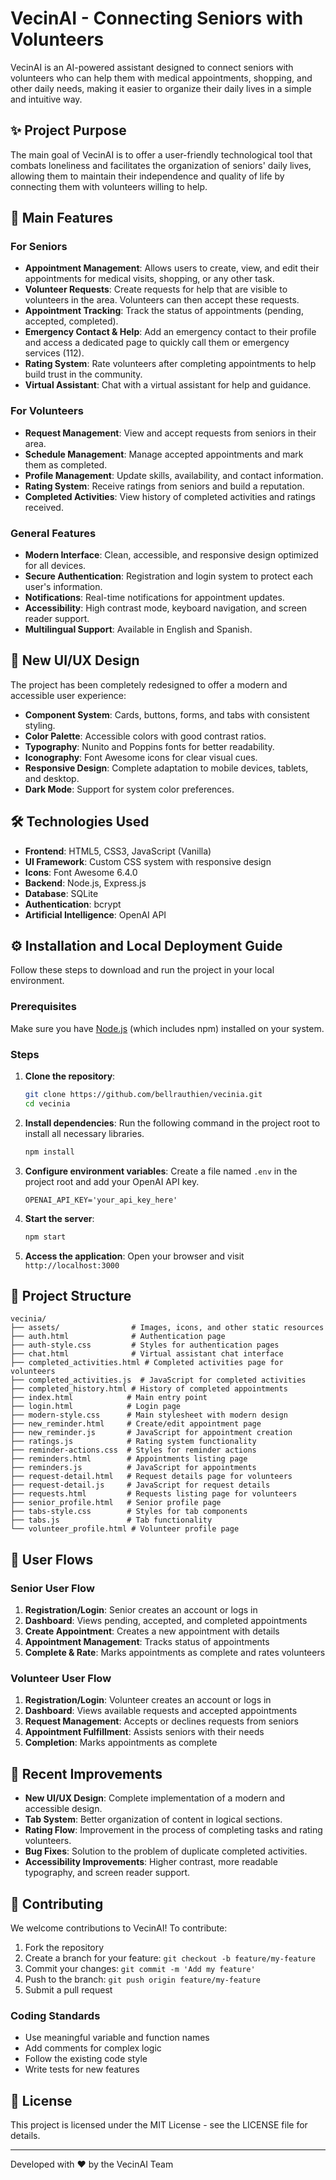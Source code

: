 # VecinAI - Connecting Seniors with Volunteers

VecinAI is an AI-powered assistant designed to connect seniors with volunteers who can help them with medical appointments, shopping, and other daily needs, making it easier to organize their daily lives in a simple and intuitive way.

## ✨ Project Purpose

The main goal of VecinAI is to offer a user-friendly technological tool that combats loneliness and facilitates the organization of seniors' daily lives, allowing them to maintain their independence and quality of life by connecting them with volunteers willing to help.

## 🚀 Main Features

### For Seniors

- **Appointment Management**: Allows users to create, view, and edit their appointments for medical visits, shopping, or any other task.
- **Volunteer Requests**: Create requests for help that are visible to volunteers in the area. Volunteers can then accept these requests.
- **Appointment Tracking**: Track the status of appointments (pending, accepted, completed).
- **Emergency Contact & Help**: Add an emergency contact to their profile and access a dedicated page to quickly call them or emergency services (112).
- **Rating System**: Rate volunteers after completing appointments to help build trust in the community.
- **Virtual Assistant**: Chat with a virtual assistant for help and guidance.

### For Volunteers

- **Request Management**: View and accept requests from seniors in their area.
- **Schedule Management**: Manage accepted appointments and mark them as completed.
- **Profile Management**: Update skills, availability, and contact information.
- **Rating System**: Receive ratings from seniors and build a reputation.
- **Completed Activities**: View history of completed activities and ratings received.

### General Features

- **Modern Interface**: Clean, accessible, and responsive design optimized for all devices.
- **Secure Authentication**: Registration and login system to protect each user's information.
- **Notifications**: Real-time notifications for appointment updates.
- **Accessibility**: High contrast mode, keyboard navigation, and screen reader support.
- **Multilingual Support**: Available in English and Spanish.

## 🎨 New UI/UX Design

The project has been completely redesigned to offer a modern and accessible user experience:

- **Component System**: Cards, buttons, forms, and tabs with consistent styling.
- **Color Palette**: Accessible colors with good contrast ratios.
- **Typography**: Nunito and Poppins fonts for better readability.
- **Iconography**: Font Awesome icons for clear visual cues.
- **Responsive Design**: Complete adaptation to mobile devices, tablets, and desktop.
- **Dark Mode**: Support for system color preferences.

## 🛠️ Technologies Used

- **Frontend**: HTML5, CSS3, JavaScript (Vanilla)
- **UI Framework**: Custom CSS system with responsive design
- **Icons**: Font Awesome 6.4.0
- **Backend**: Node.js, Express.js
- **Database**: SQLite
- **Authentication**: bcrypt
- **Artificial Intelligence**: OpenAI API

## ⚙️ Installation and Local Deployment Guide

Follow these steps to download and run the project in your local environment.

### Prerequisites

Make sure you have [Node.js](https://nodejs.org/) (which includes npm) installed on your system.

### Steps

1. **Clone the repository**:
   ```bash
   git clone https://github.com/bellrauthien/vecinia.git
   cd vecinia
   ```

2. **Install dependencies**:
   Run the following command in the project root to install all necessary libraries.
   ```bash
   npm install
   ```

3. **Configure environment variables**:
   Create a file named `.env` in the project root and add your OpenAI API key.
   ```
   OPENAI_API_KEY='your_api_key_here'
   ```

4. **Start the server**:
   ```bash
   npm start
   ```

5. **Access the application**:
   Open your browser and visit `http://localhost:3000`

## 📁 Project Structure

```
vecinia/
├── assets/                # Images, icons, and other static resources
├── auth.html              # Authentication page
├── auth-style.css         # Styles for authentication pages
├── chat.html              # Virtual assistant chat interface
├── completed_activities.html # Completed activities page for volunteers
├── completed_activities.js  # JavaScript for completed activities
├── completed_history.html # History of completed appointments
├── index.html            # Main entry point
├── login.html            # Login page
├── modern-style.css      # Main stylesheet with modern design
├── new_reminder.html     # Create/edit appointment page
├── new_reminder.js       # JavaScript for appointment creation
├── ratings.js            # Rating system functionality
├── reminder-actions.css  # Styles for reminder actions
├── reminders.html        # Appointments listing page
├── reminders.js          # JavaScript for appointments
├── request-detail.html   # Request details page for volunteers
├── request-detail.js     # JavaScript for request details
├── requests.html         # Requests listing page for volunteers
├── senior_profile.html   # Senior profile page
├── tabs-style.css        # Styles for tab components
├── tabs.js               # Tab functionality
└── volunteer_profile.html # Volunteer profile page
```

## 👥 User Flows

### Senior User Flow

1. **Registration/Login**: Senior creates an account or logs in
2. **Dashboard**: Views pending, accepted, and completed appointments
3. **Create Appointment**: Creates a new appointment with details
4. **Appointment Management**: Tracks status of appointments
5. **Complete & Rate**: Marks appointments as complete and rates volunteers

### Volunteer User Flow

1. **Registration/Login**: Volunteer creates an account or logs in
2. **Dashboard**: Views available requests and accepted appointments
3. **Request Management**: Accepts or declines requests from seniors
4. **Appointment Fulfillment**: Assists seniors with their needs
5. **Completion**: Marks appointments as complete

## 🔄 Recent Improvements

- **New UI/UX Design**: Complete implementation of a modern and accessible design.
- **Tab System**: Better organization of content in logical sections.
- **Rating Flow**: Improvement in the process of completing tasks and rating volunteers.
- **Bug Fixes**: Solution to the problem of duplicate completed activities.
- **Accessibility Improvements**: Higher contrast, more readable typography, and screen reader support.

## 🤝 Contributing

We welcome contributions to VecinAI! To contribute:

1. Fork the repository
2. Create a branch for your feature: `git checkout -b feature/my-feature`
3. Commit your changes: `git commit -m 'Add my feature'`
4. Push to the branch: `git push origin feature/my-feature`
5. Submit a pull request

### Coding Standards

- Use meaningful variable and function names
- Add comments for complex logic
- Follow the existing code style
- Write tests for new features

## 📄 License

This project is licensed under the MIT License - see the LICENSE file for details.

---

Developed with ❤️ by the VecinAI Team
